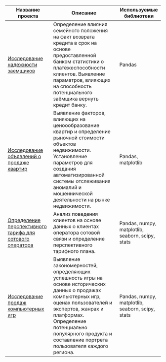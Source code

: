 |**Название проекта**|**Описание**                                                    |**Используемые библиотеки**|
|--------------------|----------------------------------------------------------------|---------------------------|
|[Исследование надежности заемщиков](https://github.com/Genie-da/Data_analysis_projects/tree/main/reliability_of_credit_recipients)|Определение влияния семейного положения на факт возврата кредита в срок на основе предоставленной банком статистики о платёжеспособности клиентов. Выявление параматров, влияющих на способность потенциального заёмщика вернуть кредит банку.|Pandas|
|[Исследование объявлений о продаже квартир](https://github.com/Genie-da/Data_analysis_projects/tree/main/real_estate_research)|Выявление факторов, влияющих на ценоообразование квартир и определение рыночной стоимости объектов недвижимости. Установление параметров для создания автоматизированной системы отслеживания аномалий и мошеннической деятельности на рынке недвижимости.|Pandas, matplotlib|
|[Определение перспективного тарифа для сотового оператора](https://github.com/Genie-da/Data_analysis_projects/tree/main/choosing_mobile_tariff)|Анализ поведения клиентов на основе данных о клиентах оператора сотовой связи и определение перспективного тарифного плана.|Pandas, numpy, matplotlib, seaborn, scipy, stats|
|[Исследование продаж компьютерных игр](https://github.com/Genie-da/Data_analysis_projects/tree/main/computer_games_sales_research)|Выявление закономерностей, определяющих успешность игры на основе исторических данных о продажах компьютерных игр, оценах пользователей и экспертов, жанрах и платформах. Определение потенциально популярного продукта и составление портрета пользователя каждого региона.|Pandas, numpy, matplotlib, seaborn, scipy, stats|
